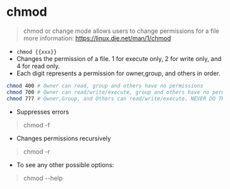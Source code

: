 # chmod


> chmod or change mode allows users to change permissions for a file
> more information: https://linux.die.net/man/1/chmod


- `chmod {{xxx}}`
- Changes the permission of a file. 1 for execute only, 2 for write only, and 4 for read only. 
- Each digit represents a permission for owner,group, and others in order.

```sh
chmod 400 # Owner can read, group and others have no permissions
chmod 700 # Owner can read/write/execute, group and others have no permissions 
chmod 777 # Owner,Group, and Others can read/write/execute. NEVER DO THIS
```

- Suppresses errors
> chmod -f

- Changes permissions recursively 
> chmod -r

- To see any other possible options:
> chmod --help
